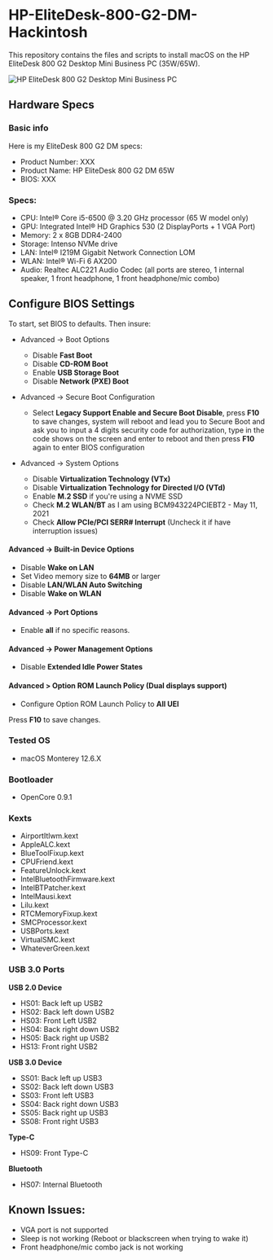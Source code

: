 # HP-EliteDesk-800-G2-DM-Hackintosh
This repository contains the files and scripts to install macOS on the HP EliteDesk 800 G2 Desktop Mini Business PC (35W/65W).

![HP EliteDesk 800 G2 Desktop Mini Business PC](https://ssl-product-images.www8-hp.com/digmedialib/prodimg/lowres/c04876268.png)

## Hardware Specs
### Basic info
Here is my EliteDesk 800 G2 DM specs:
- Product Number: XXX
- Product Name: HP EliteDesk 800 G2 DM 65W
- BIOS: XXX

### Specs:
- CPU: Intel® Core i5-6500 @ 3.20 GHz processor (65 W model only)
- GPU: Integrated Intel® HD Graphics 530 (2 DisplayPorts + 1 VGA Port)
- Memory: 2 x 8GB DDR4-2400
- Storage: Intenso NVMe drive 
- LAN: Intel® I219M Gigabit Network Connection LOM
- WLAN: Intel® Wi-Fi 6 AX200
- Audio: Realtec ALC221 Audio Codec (all ports are stereo, 1 internal speaker, 1 front headphone, 1 front headphone/mic combo)

## Configure BIOS Settings
To start, set BIOS to defaults.
Then insure:
- Advanced -> Boot Options
  - Disable **Fast Boot**
  - Disable **CD-ROM Boot**
  - Enable **USB Storage Boot**
  - Disable **Network (PXE) Boot**
  
- Advanced -> Secure Boot Configuration
  - Select **Legacy Support Enable and Secure Boot Disable**, press **F10** to save changes, system will reboot and lead you to Secure Boot and ask you to input a 4 digits security code for authorization, type in the code shows on the screen and enter to reboot and then press **F10** again to enter BIOS configuration

- Advanced -> System Options
  - Disable **Virtualization Technology (VTx)**
  - Disable **Virtualization Technology for Directed I/O (VTd)**
  - Enable **M.2 SSD** if you're using a NVME SSD
  - Check **M.2 WLAN/BT** as I am using BCM943224PCIEBT2 - May 11, 2021
  - Check **Allow PCIe/PCI SERR# Interrupt** (Uncheck it if have interruption issues)

#### Advanced -> Built-in Device Options
- Disable **Wake on LAN**
- Set Video memory size to **64MB** or larger
- Disable **LAN/WLAN Auto Switching**
- Disable **Wake on WLAN**

#### Advanced -> Port Options
- Enable **all** if no specific reasons.

#### Advanced -> Power Management Options
- Disable **Extended Idle Power States**

#### Advanced > Option ROM Launch Policy (Dual displays support)
- Configure Option ROM Launch Policy to **All UEI**


Press **F10** to save changes.

### Tested OS
- macOS Monterey 12.6.X

### Bootloader
- OpenCore 0.9.1

### Kexts
- AirportItlwm.kext
- AppleALC.kext
- BlueToolFixup.kext
- CPUFriend.kext
- FeatureUnlock.kext
- IntelBluetoothFirmware.kext
- IntelBTPatcher.kext
- IntelMausi.kext
- Lilu.kext
- RTCMemoryFixup.kext
- SMCProcessor.kext
- USBPorts.kext
- VirtualSMC.kext
- WhateverGreen.kext

### USB 3.0 Ports
**USB 2.0 Device**
- HS01: Back left up USB2
- HS02: Back left down USB2
- HS03: Front Left USB2
- HS04: Back right down USB2
- HS05: Back right up USB2
- HS13: Front right USB2

**USB 3.0 Device**
- SS01: Back left up USB3
- SS02: Back left down USB3
- SS03: Front left USB3
- SS04: Back right down USB3
- SS05: Back right up USB3
- SS08: Front right USB3

**Type-C**
- HS09: Front Type-C

**Bluetooth**
- HS07: Internal Bluetooth

## Known Issues:
- VGA port is not supported
- Sleep is not working (Reboot or blackscreen when trying to wake it)
- Front headphone/mic combo jack is not working

